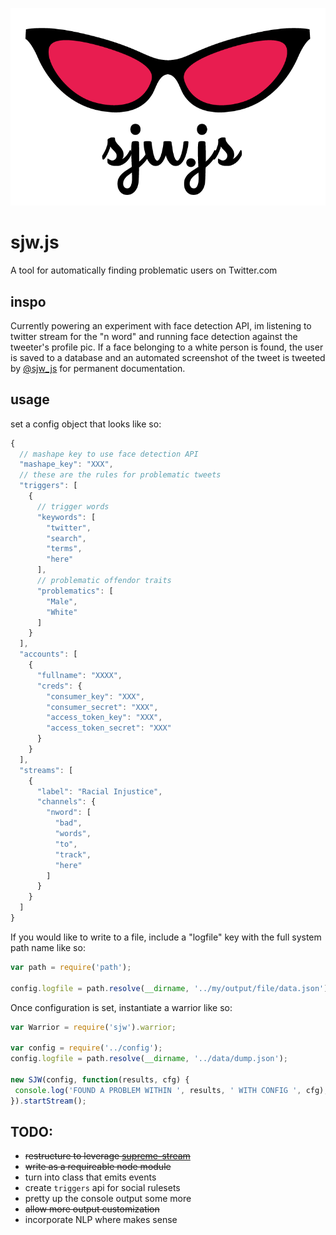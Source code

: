 <p align="center">
  <img src="https://raw.githubusercontent.com/mannynotfound/sjw.js/master/sjwjs-logo.png" />
</p>

# sjw.js

A tool for automatically finding problematic users on Twitter.com

## inspo

Currently powering an experiment with face detection API, im listening to twitter stream for the "n word" and running face detection against the tweeter's profile pic.
If a face belonging to a white person is found, the user is saved to a database and an automated screenshot of the tweet is tweeted by [@sjw_js](https://twitter.com/sjw_js) for permanent documentation.

## usage

set a config object that looks like so:

```js
{
  // mashape key to use face detection API
  "mashape_key": "XXX",
  // these are the rules for problematic tweets
  "triggers": [
    {
      // trigger words
      "keywords": [
        "twitter",
        "search",
        "terms",
        "here"
      ],
      // problematic offendor traits
      "problematics": [
        "Male",
        "White"
      ]
    }
  ],
  "accounts": [
    {
      "fullname": "XXXX",
      "creds": {
        "consumer_key": "XXX",
        "consumer_secret": "XXX",
        "access_token_key": "XXX",
        "access_token_secret": "XXX"
      }
    }
  ],
  "streams": [
    {
      "label": "Racial Injustice",
      "channels": {
        "nword": [
          "bad",
          "words",
          "to",
          "track",
          "here"
        ]
      }
    }
  ]
}
```

If you would like to write to a file, include a "logfile" key with the full system path name like so:

```js
var path = require('path');

config.logfile = path.resolve(__dirname, '../my/output/file/data.json');
```

Once configuration is set, instantiate a warrior like so:

```js
var Warrior = require('sjw').warrior;

var config = require('../config');
config.logfile = path.resolve(__dirname, '../data/dump.json');

new SJW(config, function(results, cfg) {
 console.log('FOUND A PROBLEM WITHIN ', results, ' WITH CONFIG ', cfg);
}).startStream();
```

## TODO:

* ~~restructure to leverage [supreme-stream](https://github.com/mannynotfound/supreme-stream)~~
* ~~write as a requireable node module~~
* turn into class that emits events
* create `triggers` api for social rulesets
* pretty up the console output some more
* ~~allow more output customization~~
* incorporate NLP where makes sense
